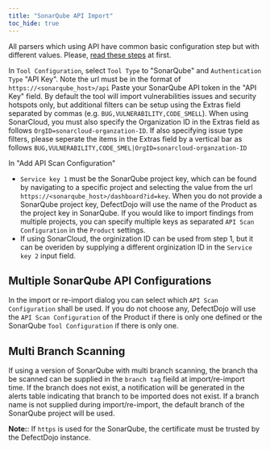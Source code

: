 ```yaml
---
title: "SonarQube API Import"
toc_hide: true
---
```

All parsers which using API have common basic configuration step but with different values. Please, [read these steps](../) at first.

In `Tool Configuration`, select `Tool Type` to "SonarQube" and `Authentication Type` "API Key".
Note the url must be in the format of `https://<sonarqube_host>/api`
Paste your SonarQube API token in the "API Key" field.
By default the tool will import vulnerabilities issues
and security hotspots only, but additional filters can be setup using the 
Extras field separated by commas (e.g. `BUG,VULNERABILITY,CODE_SMELL`). When using
SonarCloud, you must also specify the Organization ID in the Extras field as follows
`OrgID=sonarcloud-organzation-ID`. If also specifying issue type filters, please 
seperate the items in the Extras field by a vertical bar as follows
`BUG,VULNERABILITY,CODE_SMEL|OrgID=sonarcloud-organzation-ID`

In "Add API Scan Configuration"
-   `Service key 1` must
    be the SonarQube project key, which can be found by navigating to a specific project and
    selecting the value from the url
    `https://<sonarqube_host>/dashboard?id=key`.
    When you do not provide a SonarQube project key, DefectDojo will
    use the name of the Product as the project key in SonarQube. If you would like to
    import findings from multiple projects, you can specify multiple keys as
    separated `API Scan Configuration` in the `Product` settings.
-   If using SonarCloud, the orginization ID can be used from step 1, but it
    can be overiden by supplying a different orginization ID in the `Service key 2` input field.

## Multiple SonarQube API Configurations

In the import or re-import dialog you can select which `API Scan
Configuration` shall be used. If you do not choose
any, DefectDojo will use the `API Scan Configuration` of the Product if there is
only one defined or the SonarQube `Tool Configuration` if there is only one.

## Multi Branch Scanning

If using a version of SonarQube with multi branch scanning, the branch tha be scanned can
be supplied in the `branch tag` fieild at import/re-import time. If the branch does not exist,
a notification will be generated in the alerts table indicating that branch to be imported
does not exist. If a branch name is not supplied during import/re-import, the default branch
of the SonarQube project will be used.

**Note:**: If `https` is used for the SonarQube, the certificate must be
trusted by the DefectDojo instance.
